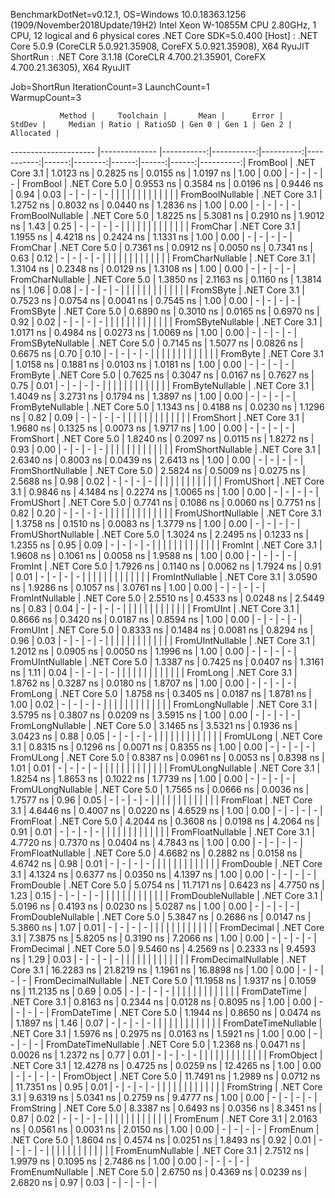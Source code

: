 
BenchmarkDotNet=v0.12.1, OS=Windows 10.0.18363.1256 (1909/November2018Update/19H2)
Intel Xeon W-10855M CPU 2.80GHz, 1 CPU, 12 logical and 6 physical cores
.NET Core SDK=5.0.400
  [Host]   : .NET Core 5.0.9 (CoreCLR 5.0.921.35908, CoreFX 5.0.921.35908), X64 RyuJIT
  ShortRun : .NET Core 3.1.18 (CoreCLR 4.700.21.35901, CoreFX 4.700.21.36305), X64 RyuJIT

Job=ShortRun  IterationCount=3  LaunchCount=1  
WarmupCount=3  

               Method |     Toolchain |       Mean |      Error |    StdDev |     Median | Ratio | RatioSD | Gen 0 | Gen 1 | Gen 2 | Allocated |
--------------------- |-------------- |-----------:|-----------:|----------:|-----------:|------:|--------:|------:|------:|------:|----------:|
             FromBool | .NET Core 3.1 |  1.0123 ns |  0.2825 ns | 0.0155 ns |  1.0197 ns |  1.00 |    0.00 |     - |     - |     - |         - |
             FromBool | .NET Core 5.0 |  0.9553 ns |  0.3584 ns | 0.0196 ns |  0.9446 ns |  0.94 |    0.03 |     - |     - |     - |         - |
                      |               |            |            |           |            |       |         |       |       |       |           |
     FromBoolNullable | .NET Core 3.1 |  1.2752 ns |  0.8032 ns | 0.0440 ns |  1.2836 ns |  1.00 |    0.00 |     - |     - |     - |         - |
     FromBoolNullable | .NET Core 5.0 |  1.8225 ns |  5.3081 ns | 0.2910 ns |  1.9012 ns |  1.43 |    0.25 |     - |     - |     - |         - |
                      |               |            |            |           |            |       |         |       |       |       |           |
             FromChar | .NET Core 3.1 |  1.1955 ns |  4.4218 ns | 0.2424 ns |  1.1331 ns |  1.00 |    0.00 |     - |     - |     - |         - |
             FromChar | .NET Core 5.0 |  0.7361 ns |  0.0912 ns | 0.0050 ns |  0.7341 ns |  0.63 |    0.12 |     - |     - |     - |         - |
                      |               |            |            |           |            |       |         |       |       |       |           |
     FromCharNullable | .NET Core 3.1 |  1.3104 ns |  0.2348 ns | 0.0129 ns |  1.3108 ns |  1.00 |    0.00 |     - |     - |     - |         - |
     FromCharNullable | .NET Core 5.0 |  1.3850 ns |  2.1163 ns | 0.1160 ns |  1.3814 ns |  1.06 |    0.08 |     - |     - |     - |         - |
                      |               |            |            |           |            |       |         |       |       |       |           |
            FromSByte | .NET Core 3.1 |  0.7523 ns |  0.0754 ns | 0.0041 ns |  0.7545 ns |  1.00 |    0.00 |     - |     - |     - |         - |
            FromSByte | .NET Core 5.0 |  0.6890 ns |  0.3010 ns | 0.0165 ns |  0.6970 ns |  0.92 |    0.02 |     - |     - |     - |         - |
                      |               |            |            |           |            |       |         |       |       |       |           |
    FromSByteNullable | .NET Core 3.1 |  1.0171 ns |  0.4984 ns | 0.0273 ns |  1.0069 ns |  1.00 |    0.00 |     - |     - |     - |         - |
    FromSByteNullable | .NET Core 5.0 |  0.7145 ns |  1.5077 ns | 0.0826 ns |  0.6675 ns |  0.70 |    0.10 |     - |     - |     - |         - |
                      |               |            |            |           |            |       |         |       |       |       |           |
             FromByte | .NET Core 3.1 |  1.0158 ns |  0.1881 ns | 0.0103 ns |  1.0181 ns |  1.00 |    0.00 |     - |     - |     - |         - |
             FromByte | .NET Core 5.0 |  0.7625 ns |  0.3047 ns | 0.0167 ns |  0.7627 ns |  0.75 |    0.01 |     - |     - |     - |         - |
                      |               |            |            |           |            |       |         |       |       |       |           |
     FromByteNullable | .NET Core 3.1 |  1.4049 ns |  3.2731 ns | 0.1794 ns |  1.3897 ns |  1.00 |    0.00 |     - |     - |     - |         - |
     FromByteNullable | .NET Core 5.0 |  1.1343 ns |  0.4188 ns | 0.0230 ns |  1.1296 ns |  0.82 |    0.09 |     - |     - |     - |         - |
                      |               |            |            |           |            |       |         |       |       |       |           |
            FromShort | .NET Core 3.1 |  1.9680 ns |  0.1325 ns | 0.0073 ns |  1.9717 ns |  1.00 |    0.00 |     - |     - |     - |         - |
            FromShort | .NET Core 5.0 |  1.8240 ns |  0.2097 ns | 0.0115 ns |  1.8272 ns |  0.93 |    0.00 |     - |     - |     - |         - |
                      |               |            |            |           |            |       |         |       |       |       |           |
    FromShortNullable | .NET Core 3.1 |  2.6340 ns |  0.8003 ns | 0.0439 ns |  2.6413 ns |  1.00 |    0.00 |     - |     - |     - |         - |
    FromShortNullable | .NET Core 5.0 |  2.5824 ns |  0.5009 ns | 0.0275 ns |  2.5688 ns |  0.98 |    0.02 |     - |     - |     - |         - |
                      |               |            |            |           |            |       |         |       |       |       |           |
           FromUShort | .NET Core 3.1 |  0.9846 ns |  4.1484 ns | 0.2274 ns |  1.0065 ns |  1.00 |    0.00 |     - |     - |     - |         - |
           FromUShort | .NET Core 5.0 |  0.7741 ns |  0.1086 ns | 0.0060 ns |  0.7751 ns |  0.82 |    0.20 |     - |     - |     - |         - |
                      |               |            |            |           |            |       |         |       |       |       |           |
   FromUShortNullable | .NET Core 3.1 |  1.3758 ns |  0.1510 ns | 0.0083 ns |  1.3779 ns |  1.00 |    0.00 |     - |     - |     - |         - |
   FromUShortNullable | .NET Core 5.0 |  1.3024 ns |  2.2495 ns | 0.1233 ns |  1.2355 ns |  0.95 |    0.09 |     - |     - |     - |         - |
                      |               |            |            |           |            |       |         |       |       |       |           |
              FromInt | .NET Core 3.1 |  1.9608 ns |  0.1061 ns | 0.0058 ns |  1.9588 ns |  1.00 |    0.00 |     - |     - |     - |         - |
              FromInt | .NET Core 5.0 |  1.7926 ns |  0.1140 ns | 0.0062 ns |  1.7924 ns |  0.91 |    0.01 |     - |     - |     - |         - |
                      |               |            |            |           |            |       |         |       |       |       |           |
      FromIntNullable | .NET Core 3.1 |  3.0590 ns |  1.9286 ns | 0.1057 ns |  3.0761 ns |  1.00 |    0.00 |     - |     - |     - |         - |
      FromIntNullable | .NET Core 5.0 |  2.5510 ns |  0.4533 ns | 0.0248 ns |  2.5449 ns |  0.83 |    0.04 |     - |     - |     - |         - |
                      |               |            |            |           |            |       |         |       |       |       |           |
             FromUInt | .NET Core 3.1 |  0.8666 ns |  0.3420 ns | 0.0187 ns |  0.8594 ns |  1.00 |    0.00 |     - |     - |     - |         - |
             FromUInt | .NET Core 5.0 |  0.8333 ns |  0.1484 ns | 0.0081 ns |  0.8294 ns |  0.96 |    0.03 |     - |     - |     - |         - |
                      |               |            |            |           |            |       |         |       |       |       |           |
     FromUIntNullable | .NET Core 3.1 |  1.2012 ns |  0.0905 ns | 0.0050 ns |  1.1996 ns |  1.00 |    0.00 |     - |     - |     - |         - |
     FromUIntNullable | .NET Core 5.0 |  1.3387 ns |  0.7425 ns | 0.0407 ns |  1.3161 ns |  1.11 |    0.04 |     - |     - |     - |         - |
                      |               |            |            |           |            |       |         |       |       |       |           |
             FromLong | .NET Core 3.1 |  1.8762 ns |  0.3287 ns | 0.0180 ns |  1.8707 ns |  1.00 |    0.00 |     - |     - |     - |         - |
             FromLong | .NET Core 5.0 |  1.8758 ns |  0.3405 ns | 0.0187 ns |  1.8781 ns |  1.00 |    0.02 |     - |     - |     - |         - |
                      |               |            |            |           |            |       |         |       |       |       |           |
     FromLongNullable | .NET Core 3.1 |  3.5795 ns |  0.3807 ns | 0.0209 ns |  3.5915 ns |  1.00 |    0.00 |     - |     - |     - |         - |
     FromLongNullable | .NET Core 5.0 |  3.1465 ns |  3.5321 ns | 0.1936 ns |  3.0423 ns |  0.88 |    0.05 |     - |     - |     - |         - |
                      |               |            |            |           |            |       |         |       |       |       |           |
            FromULong | .NET Core 3.1 |  0.8315 ns |  0.1296 ns | 0.0071 ns |  0.8355 ns |  1.00 |    0.00 |     - |     - |     - |         - |
            FromULong | .NET Core 5.0 |  0.8387 ns |  0.0961 ns | 0.0053 ns |  0.8398 ns |  1.01 |    0.01 |     - |     - |     - |         - |
                      |               |            |            |           |            |       |         |       |       |       |           |
    FromULongNullable | .NET Core 3.1 |  1.8254 ns |  1.8653 ns | 0.1022 ns |  1.7739 ns |  1.00 |    0.00 |     - |     - |     - |         - |
    FromULongNullable | .NET Core 5.0 |  1.7565 ns |  0.0666 ns | 0.0036 ns |  1.7577 ns |  0.96 |    0.05 |     - |     - |     - |         - |
                      |               |            |            |           |            |       |         |       |       |       |           |
            FromFloat | .NET Core 3.1 |  4.6446 ns |  0.4007 ns | 0.0220 ns |  4.6529 ns |  1.00 |    0.00 |     - |     - |     - |         - |
            FromFloat | .NET Core 5.0 |  4.2044 ns |  0.3608 ns | 0.0198 ns |  4.2064 ns |  0.91 |    0.01 |     - |     - |     - |         - |
                      |               |            |            |           |            |       |         |       |       |       |           |
    FromFloatNullable | .NET Core 3.1 |  4.7720 ns |  0.7370 ns | 0.0404 ns |  4.7843 ns |  1.00 |    0.00 |     - |     - |     - |         - |
    FromFloatNullable | .NET Core 5.0 |  4.6682 ns |  0.2882 ns | 0.0158 ns |  4.6742 ns |  0.98 |    0.01 |     - |     - |     - |         - |
                      |               |            |            |           |            |       |         |       |       |       |           |
           FromDouble | .NET Core 3.1 |  4.1324 ns |  0.6377 ns | 0.0350 ns |  4.1397 ns |  1.00 |    0.00 |     - |     - |     - |         - |
           FromDouble | .NET Core 5.0 |  5.0754 ns | 11.7171 ns | 0.6423 ns |  4.7750 ns |  1.23 |    0.15 |     - |     - |     - |         - |
                      |               |            |            |           |            |       |         |       |       |       |           |
   FromDoubleNullable | .NET Core 3.1 |  5.0196 ns |  0.4193 ns | 0.0230 ns |  5.0287 ns |  1.00 |    0.00 |     - |     - |     - |         - |
   FromDoubleNullable | .NET Core 5.0 |  5.3847 ns |  0.2686 ns | 0.0147 ns |  5.3860 ns |  1.07 |    0.01 |     - |     - |     - |         - |
                      |               |            |            |           |            |       |         |       |       |       |           |
          FromDecimal | .NET Core 3.1 |  7.3875 ns |  5.8205 ns | 0.3190 ns |  7.2066 ns |  1.00 |    0.00 |     - |     - |     - |         - |
          FromDecimal | .NET Core 5.0 |  9.5460 ns |  4.2569 ns | 0.2333 ns |  9.4593 ns |  1.29 |    0.03 |     - |     - |     - |         - |
                      |               |            |            |           |            |       |         |       |       |       |           |
  FromDecimalNullable | .NET Core 3.1 | 16.2283 ns | 21.8219 ns | 1.1961 ns | 16.8898 ns |  1.00 |    0.00 |     - |     - |     - |         - |
  FromDecimalNullable | .NET Core 5.0 | 11.1958 ns |  1.9317 ns | 0.1059 ns | 11.2135 ns |  0.69 |    0.05 |     - |     - |     - |         - |
                      |               |            |            |           |            |       |         |       |       |       |           |
         FromDateTime | .NET Core 3.1 |  0.8163 ns |  0.2344 ns | 0.0128 ns |  0.8095 ns |  1.00 |    0.00 |     - |     - |     - |         - |
         FromDateTime | .NET Core 5.0 |  1.1944 ns |  0.8650 ns | 0.0474 ns |  1.1897 ns |  1.46 |    0.07 |     - |     - |     - |         - |
                      |               |            |            |           |            |       |         |       |       |       |           |
 FromDateTimeNullable | .NET Core 3.1 |  1.5976 ns |  0.2975 ns | 0.0163 ns |  1.5921 ns |  1.00 |    0.00 |     - |     - |     - |         - |
 FromDateTimeNullable | .NET Core 5.0 |  1.2368 ns |  0.0471 ns | 0.0026 ns |  1.2372 ns |  0.77 |    0.01 |     - |     - |     - |         - |
                      |               |            |            |           |            |       |         |       |       |       |           |
           FromObject | .NET Core 3.1 | 12.4278 ns |  0.4725 ns | 0.0259 ns | 12.4265 ns |  1.00 |    0.00 |     - |     - |     - |         - |
           FromObject | .NET Core 5.0 | 11.7491 ns |  1.2989 ns | 0.0712 ns | 11.7351 ns |  0.95 |    0.01 |     - |     - |     - |         - |
                      |               |            |            |           |            |       |         |       |       |       |           |
           FromString | .NET Core 3.1 |  9.6319 ns |  5.0341 ns | 0.2759 ns |  9.4777 ns |  1.00 |    0.00 |     - |     - |     - |         - |
           FromString | .NET Core 5.0 |  8.3387 ns |  0.6493 ns | 0.0356 ns |  8.3451 ns |  0.87 |    0.02 |     - |     - |     - |         - |
                      |               |            |            |           |            |       |         |       |       |       |           |
             FromEnum | .NET Core 3.1 |  2.0163 ns |  0.0561 ns | 0.0031 ns |  2.0150 ns |  1.00 |    0.00 |     - |     - |     - |         - |
             FromEnum | .NET Core 5.0 |  1.8604 ns |  0.4574 ns | 0.0251 ns |  1.8493 ns |  0.92 |    0.01 |     - |     - |     - |         - |
                      |               |            |            |           |            |       |         |       |       |       |           |
     FromEnumNullable | .NET Core 3.1 |  2.7512 ns |  1.9979 ns | 0.1095 ns |  2.7486 ns |  1.00 |    0.00 |     - |     - |     - |         - |
     FromEnumNullable | .NET Core 5.0 |  2.6750 ns |  0.4369 ns | 0.0239 ns |  2.6820 ns |  0.97 |    0.03 |     - |     - |     - |         - |
